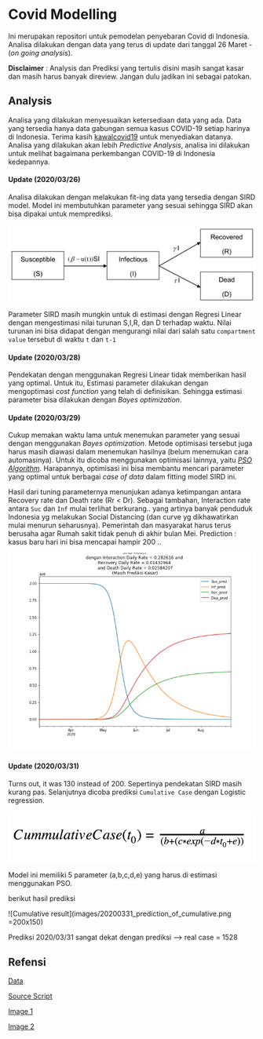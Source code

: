# Covid Modelling

Ini merupakan repositori untuk pemodelan penyebaran Covid di Indonesia. Analisa dilakukan dengan data yang terus di update dari tanggal 26 Maret - (_on going analysis_).

**Disclaimer** : Analysis dan Prediksi yang tertulis disini masih sangat kasar dan masih harus banyak direview. Jangan dulu jadikan ini sebagai patokan.


## Analysis

Analisa yang dilakukan menyesuaikan ketersediaan data yang ada. Data yang tersedia hanya data gabungan semua kasus COVID-19 setiap harinya di Indonesia. Terima kasih [kawalcovid19](https://kawalcovid19.id/) untuk menyediakan datanya. Analisa yang dilakukan akan lebih _Predictive Analysis_, analisa ini dilakukan untuk melihat bagaimana perkembangan COVID-19 di Indonesia kedepannya.

#### Update (2020/03/26)

Analisa dilakukan dengan melakukan fit-ing data yang tersedia dengan SIRD model. Model ini membutuhkan parameter yang sesuai sehingga SIRD akan bisa dipakai untuk memprediksi. 

![SIRD](images/Scheme-of-Susceptible-Infectious-Recovered-Death-SIRD-Model-Boxes-represent.png)

Parameter SIRD masih mungkin untuk di estimasi dengan Regresi Linear dengan mengestimasi nilai turunan S,I,R, dan D terhadap waktu. Nilai turunan ini bisa didapat dengan mengurangi nilai dari salah satu `compartment value` tersebut di waktu `t` dan `t-1`

#### Update (2020/03/28)

Pendekatan dengan menggunakan Regresi Linear tidak memberikan hasil yang optimal. Untuk itu, Estimasi parameter dilakukan dengan mengoptimasi _cost function_ yang telah di definisikan. Sehingga estimasi parameter bisa dilakukan dengan _Bayes optimization_.

#### Update (2020/03/29)

Cukup memakan waktu lama untuk menemukan parameter yang sesuai dengan menggunakan _Bayes optimization_. Metode optimisasi tersebut juga harus masih diawasi dalam menemukan hasilnya (belum menemukan cara automasinya). Untuk itu dicoba menggunakan optimisasi lainnya, yaitu [_PSO Algorithm_](https://medium.com/analytics-vidhya/implementing-particle-swarm-optimization-pso-algorithm-in-python-9efc2eb179a6). Harapannya, optimisasi ini bisa membantu mencari parameter yang optimal untuk berbagai _case of data_ dalam fitting model SIRD ini.

Hasil dari tuning parameternya menunjukan adanya ketimpangan antara Recovery rate dan Death rate (Rr < Dr). Sebagai tambahan, Interaction rate antara `Suc` dan `Inf` mulai terlihat berkurang.. yang artinya banyak penduduk Indonesia yg melakukan Social Distancing (dan curve yg dikhawatirkan mulai menurun seharusnya). Pemerintah dan masyarakat harus terus berusaha agar Rumah sakit tidak penuh di akhir bulan Mei.
Prediction : kasus baru hari ini bisa mencapai hampir 200 .. 

![SIRD](images/20200329sird_result.png)

#### Update (2020/03/31)
Turns out, it was 130 instead of 200. Sepertinya pendekatan SIRD masih kurang pas. Selanjutnya dicoba prediksi `Cumulative Case` dengan Logistic regression. 

![logistic](images/Logistic-model.png)

Model ini memiliki 5 parameter (a,b,c,d,e) yang harus di estimasi menggunakan PSO.

berikut hasil prediksi

![Cumulative result](images/20200331_prediction_of_cumulative.png =200x150)

Prediksi 2020/03/31 sangat dekat dengan prediksi --> real case = 1528

## Refensi
    
[Data](https://kawalcovid19.blob.core.windows.net/viz/statistik_harian.html)

[Source Script](http://epirecip.es/epicookbook/chapters/kr08/2_1/python_original)
    
[Image 1](https://www.researchgate.net/figure/Scheme-of-Susceptible-Infectious-Recovered-Death-SIRD-Model-Boxes-represent_fig1_41507287)
    
[Image 2](https://www.chegg.com/homework-help/questions-and-answers/codes-problem-code-1-function-siddeterm-simulation-deterministic-sird-model-using-differen-q21316613)